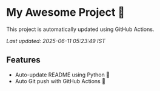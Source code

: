 # My Awesome Project 🚀

This project is automatically updated using GitHub Actions.

_Last updated: 2025-06-11 05:23:49 IST_

## Features
- Auto-update README using Python 🐍
- Auto Git push with GitHub Actions 🤖
